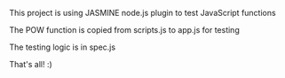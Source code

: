 
This project is using JASMINE node.js plugin to test JavaScript functions

The POW function is copied from scripts.js to app.js for testing

The testing logic is in spec.js

That's all! :)
